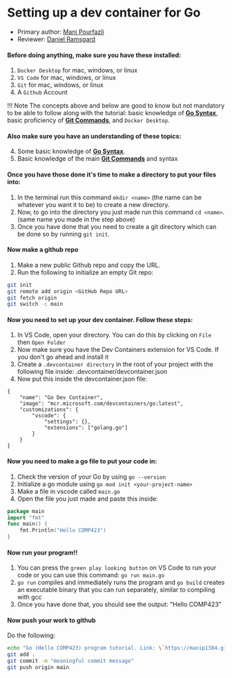 # Setting up a dev container for Go

* Primary author: [Mani Pourfazli](https://github.com/manip1384)
* Reviewer: [Daniel Ramsgard](https://github.com/DanielRamsgard)

#### Before doing anything, make sure you have these installed:

1. `Docker Desktop` for mac, windows, or linux
2. `VS Code` for mac, windows, or linux
3. `Git` for mac, windows, or linux
4. A `Github` Account

!!! Note
    The concepts above and below are good to know but not mandatory to be able to follow along with the tutorial:
    basic knowledge of [**Go Syntax**](https://www.w3schools.com/go/index.php),
    basic proficiency of [**Git Commands**](https://www.w3schools.com/git/),
    and `Docker Desktop`.

#### Also make sure you have an understanding of these topics:

4. Some basic knowledge of [**Go Syntax**](https://www.w3schools.com/go/index.php).
5. Basic knowledge of the main [**Git Commands**](https://www.w3schools.com/git/) and syntax

#### Once you have those done it's time to make a directory to put your files into:

1. In the terminal run this command `mkdir <name>` (the name can be whatever you want it to be) to create a new directory. 
2. Now, to go into the directory you just made run this command `cd <name>`. (same name you made in the step above)
3. Once you have done that you need to create a git directory which can be done so by running `git init`.

#### Now make a github repo
1. Make a new public Github repo and copy the URL.
2. Run the following to initialize an empty Git repo:
```bash
git init
git remote add origin <GitHub Repo URL>
git fetch origin
git switch -c main
```

#### Now you need to set up your dev container. Follow these steps:

1. In VS Code, open your directory. You can do this by clicking on `File` then `Open Folder`
2. Now make sure you have the Dev Containers extension for VS Code. If you don't go ahead and install it
3. Create a `.devcontainer directory` in the root of your project with the following file inside: .devcontainer/devcontainer.json
4. Now put this inside the devcontainer.json file:
```
{
    "name": "Go Dev Container",
    "image": "mcr.microsoft.com/devcontainers/go:latest",
    "customizations": {
        "vscode": {
            "settings": {},
            "extensions": ["golang.go"]
        }
    }
}
```

#### Now you need to make a go file to put your code in:
1. Check the version of your Go by using `go --version`
2. Initialize a go module using `go mod init <your-project-name>`
2. Make a file in vscode called `main.go`
3. Open the file you just made and paste this inside:
```Go
package main
import "fmt"
func main() {
    fmt.Println("Hello COMP423")
}
```

#### Now run your program!!
1. You can press the `green play looking button` on VS Code to run your code or you can use this command: `go run main.go`
2. `go run` compiles and immediately runs the program and `go build` creates an executable binary that you can run separately, similar to compiling with gcc
3. Once you have done that, you should see the output: "Hello COMP423"


#### Now push your work to github
Do the following:
```bash
echo "Go (Hello COMP423) program tutorial. Link: \`https://manip1384.github.io/comp423-course-notes/tutorials/go-setup\`" > README.md
git add .
git commit -m "meaningful commit message"
git push origin main
```